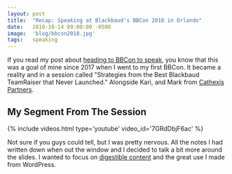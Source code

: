 ```yaml
---
layout: post
title:  "Recap: Speaking at Blackbaud's BBCon 2018 in Orlando"
date:   2018-10-14 09:00:00 -0500
image:  'blog/bbcon2018.jpg'
tags:   speaking
---
```

If you read my post about [heading to BBCon to speak](/blog/2018/06/speaking-at-bbcon-2018/ "heading to BBCon to speak"), you know that this was a goal of mine since 2017 when I went to my first BBCon. It became a reality and in a session called "Strategies from the Best Blackbaud TeamRaiser that Never Launched." Alongside Kari, and Mark from [Cathexis Partners](http://cathexispartners.com "Cathexis Partners"). 

## My Segment From The Session

{% include videos.html type='youtube' video_id='7GRdDbjF6ac' %}

Not sure if you guys could tell, but I was pretty nervous. All the notes I had written down when out the window and I decided to talk a bit more around the slides. I wanted to focus on [digestible content](/blog/2018/09/digestible-content/ "digestible content") and the great use I made from WordPress. 
